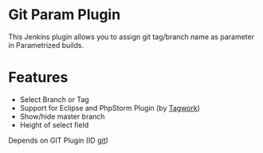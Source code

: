 Git Param Plugin
=========

This Jenkins plugin allows you to assign git tag/branch name as parameter in Parametrized builds.

Features
========

- Select Branch or Tag
- Support for Eclipse and PhpStorm Plugin (by [Tagwork](http://www.tagwork-one.de/ "tagwork<one> - TYPO3 Magento pimcore"))
- Show/hide master branch
- Height of select field

Depends on GIT Plugin (ID [git](https://wiki.jenkins-ci.org/display/JENKINS/Git+Plugin))